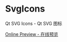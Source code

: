 # SvgIcons
Qt SVG Icons - Qt SVG 图标

[Online Preview - 在线预览](https://hubenchang0515.github.io/SvgIcons/SvgIcon.html)
